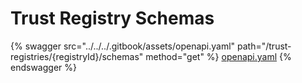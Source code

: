 # Trust Registry Schemas

{% swagger src="../../../.gitbook/assets/openapi.yaml" path="/trust-registries/{registryId}/schemas" method="get" %}
[openapi.yaml](../../../.gitbook/assets/openapi.yaml)
{% endswagger %}

